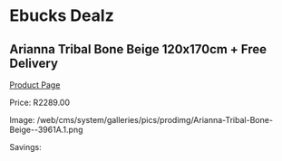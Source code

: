 
# Ebucks Dealz
## Arianna Tribal Bone Beige 120x170cm + Free Delivery
[Product Page](https://www.ebucks.com/web/shop/productSelected.do?prodId=1210523285&catId=375509364)

Price: R2289.00

Image: /web/cms/system/galleries/pics/prodimg/Arianna-Tribal-Bone-Beige--3961A.1.png

Savings: 


	